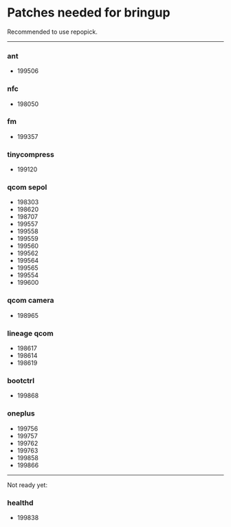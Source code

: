 # Patches needed for bringup

Recommended to use repopick.

-----
### ant
- 199506
### nfc
- 198050
### fm
- 199357
### tinycompress
- 199120
### qcom sepol
- 198303
- 198620
- 198707
- 199557
- 199558
- 199559
- 199560
- 199562
- 199564
- 199565
- 199554
- 199600
### qcom camera
- 198965
### lineage qcom
- 198617
- 198614
- 198619
### bootctrl
- 199868
### oneplus
- 199756
- 199757
- 199762
- 199763
- 199858
- 199866
-----

Not ready yet:

### healthd
- 199838
